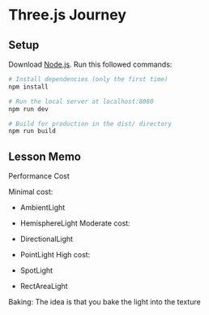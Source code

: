 # Three.js Journey

## Setup
Download [Node.js](https://nodejs.org/en/download/).
Run this followed commands:

``` bash
# Install dependencies (only the first time)
npm install

# Run the local server at localhost:8080
npm run dev

# Build for production in the dist/ directory
npm run build
```
## Lesson Memo

Performance Cost

Minimal cost:

- AmbientLight
- HemisphereLight
Moderate cost:

- DirectionalLight
- PointLight
High cost:

- SpotLight
- RectAreaLight

Baking: The idea is that you bake the light into the texture
